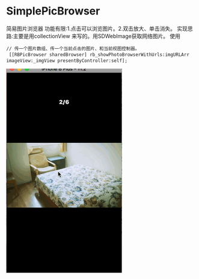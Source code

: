 # SimplePicBrowser
简易图片浏览器
功能有限:1.点击可以浏览图片。2.双击放大、单击消失。
实现思路:主要是用collectionView 来写的。用SDWebImage获取网络图片。
使用
```
// 传一个图片数组、传一个当前点击的图片、和当前视图控制器。
 [[RBPicBrowser sharedBrowser] rb_showPhotoBrowserWithUrls:imgURLArr imageView:_imgView presentByController:self];
```

![1单输入框](https://github.com/gjcbo/SimplePicBrowser/raw/master/Pictures/简易图片浏览器.gif)

